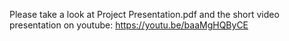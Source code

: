 Please take a look at Project Presentation.pdf and the short video presentation on youtube: https://youtu.be/baaMgHQByCE
